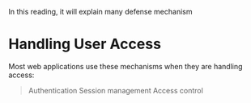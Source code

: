 In this reading, it will explain many defense mechanism


# Handling User Access
Most web applications use these mechanisms when they are handling access:
>Authentication
>Session management
>Access control